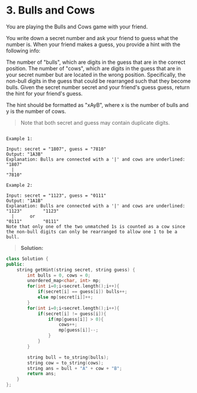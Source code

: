 # 3. Bulls and Cows

You are playing the Bulls and Cows game with your friend.

You write down a secret number and ask your friend to guess what the number is. When your friend makes a guess, you provide a hint with the following info:

The number of "bulls", which are digits in the guess that are in the correct position.
The number of "cows", which are digits in the guess that are in your secret number but are located in the wrong position. Specifically, the non-bull digits in the guess that could be rearranged such that they become bulls.
Given the secret number secret and your friend's guess guess, return the hint for your friend's guess.

The hint should be formatted as "xAyB", where x is the number of bulls and y is the number of cows. 
> Note that both secret and guess may contain duplicate digits.

 
```

Example 1:

Input: secret = "1807", guess = "7810"
Output: "1A3B"
Explanation: Bulls are connected with a '|' and cows are underlined:
"1807"
  |
"7810"
```
```
Example 2:

Input: secret = "1123", guess = "0111"
Output: "1A1B"
Explanation: Bulls are connected with a '|' and cows are underlined:
"1123"        "1123"
  |      or   
"0111"        "0111"
Note that only one of the two unmatched 1s is counted as a cow since the non-bull digits can only be rearranged to allow one 1 to be a bull.

```

> **Solution:**

```cpp
class Solution {
public:
    string getHint(string secret, string guess) {
        int bulls = 0, cows = 0;
        unordered_map<char, int> mp;
        for(int i=0;i<secret.length();i++){
            if(secret[i] == guess[i]) bulls++;
            else mp[secret[i]]++;
        }
        for(int i=0;i<secret.length();i++){
            if(secret[i] != guess[i]){
                if(mp[guess[i]] > 0){
                    cows++;
                    mp[guess[i]]--;
                }
            }
        }

        string bull = to_string(bulls);
        string cow = to_string(cows);
        string ans = bull + "A" + cow + "B";
        return ans;
    }
};
```
